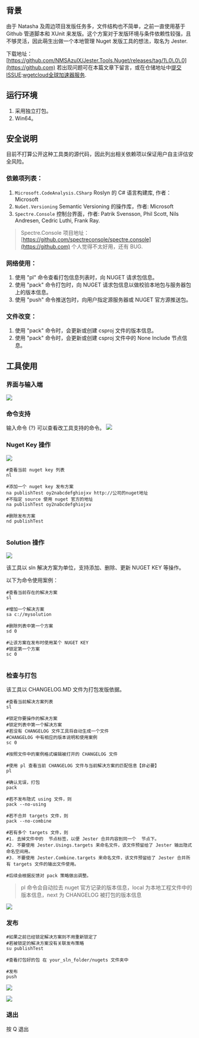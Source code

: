 
## 背景


由于 Natasha 及周边项目发版任务多，文件结构也不简单，之前一直使用基于 Github 管道脚本和 XUnit 来发版。这个方案对于发版环境与条件依赖性较强，且不够灵活，因此萌生出做一个本地管理 Nuget 发版工具的想法，取名为 Jester.


下载地址：[https://github.com/NMSAzulX/Jester.Tools.Nuget/releases/tag/1\.0\.0\.0](https://github.com)
若出现问题可在本篇文章下留言，或在仓储地址中[提交 ISSUE](https://github.com):[wgetcloud全球加速器服务](https://wgetcloud6.org).


## 运行环境


1. 采用独立打包。
2. Win64。


## 安全说明


目前不打算公开这种工具类的源代码，因此列出相关依赖项以保证用户自主评估安全风险。


### 依赖项列表：


1. `Microsoft.CodeAnalysis.CSharp` Roslyn 的 C\# 语言构建库, 作者：Microsoft
2. `NuGet.Versioning` Semantic Versioning 的操作库，作者: Microsoft
3. `Spectre.Console` 控制台界面，作者: Patrik Svensson, Phil Scott, Nils Andresen, Cedric Luthi, Frank Ray.



> Spectre.Console 项目地址：[https://github.com/spectreconsole/spectre.console](https://github.com)
> 个人觉得不太好用，还有 BUG.


### 网络使用：


1. 使用 "pl" 命令查看打包信息列表时，向 NUGET 请求包信息。
2. 使用 "pack" 命令打包时，向 NUGET 请求包信息以做校验本地包与服务器包上的版本信息。
3. 使用 "push" 命令推送包时，向用户指定源服务器或 NUGET 官方源推送包。


### 文件改变：


1. 使用 "pack" 命令时，会更新或创建 csproj 文件的版本信息。
2. 使用 "pack" 命令时，会更新或创建 csproj 文件中的 None Include 节点信息。


## 工具使用


### 界面与输入端


![](https://img2024.cnblogs.com/blog/1119790/202412/1119790-20241209212013299-377158665.png)


### 命令支持


输入命令 {?} 可以查看改工具支持的命令。
![](https://img2024.cnblogs.com/blog/1119790/202412/1119790-20241209212103736-121960685.png)


### Nuget Key 操作


![](https://img2024.cnblogs.com/blog/1119790/202412/1119790-20241209212705438-87308925.png)



```
#查看当前 nuget key 列表
nl

#添加一个 nuget key 发布方案
na publishTest oy2nabcdefghiojxv http://公司的nuget地址
#不指定 source 使用 nuget 官方的地址
na publishTest oy2nabcdefghiojxv 

#删除发布方案
nd publishTest


```

### Solution 操作


![](https://img2024.cnblogs.com/blog/1119790/202412/1119790-20241209220145548-21667874.png)


该工具以 sln 解决方案为单位，支持添加、删除、更新 NUGET KEY 等操作。


以下为命令使用案例：



```
#查看当前存在的解决方案
sl 

#增加一个解决方案
sa c://mysolution

#删除列表中第一个方案
sd 0

#让该方案在发布时使用某个 NUGET KEY
#锁定第一个方案
sc 0


```

### 检查与打包


该工具以 CHANGELOG.MD 文件为打包发版依据。



```
#查看当前解决方案列表
sl

#锁定你要操作的解决方案
#锁定列表中第一个解决方案 
#若没有 CHANGELOG 文件工具将自动生成一个文件
#CHANGELOG 中有相应的版本说明和使用案例
sc 0

#按照文件中的案例格式编辑被打开的 CHANGELOG 文件

#使用 pl 查看当前 CHANGELOG 文件与当前解决方案的匹配信息【非必要】
pl

#确认无误，打包
pack

#若不发布隐式 using 文件，则
pack --no-using

#若不合并 targets 文件，则
pack --no-combine

#若有多个 targets 文件，则
#1. 去掉文件中的  节点标签，以便 Jester 合并内容到同一个  节点下。
#2. 不要使用 Jester.Usings.targets 来命名文件，该文件预留给了 Jester 输出隐式命名空间用。
#3. 不要使用 Jester.Combine.targets 来命名文件，该文件预留给了 Jester 合并所有 targets 文件的输出文件使用。

#后续会根据反馈对 pack 策略做出调整。

```


> pl 命令会自动拉去 nuget 官方记录的版本信息，local 为本地工程文件中的版本信息，next 为 CHANGELOG 被打包的版本信息


![](https://img2024.cnblogs.com/blog/1119790/202412/1119790-20241209194606661-1235031892.png)


### 发布



```
#如果之前已经锁定解决方案则不用重新锁定了
#若被锁定的解决方案没有关联发布策略
su publishTest

#查看打包好的包 在 your_sln_folder/nugets 文件夹中

#发布
push

```

![](https://img2024.cnblogs.com/blog/1119790/202412/1119790-20241209210350097-90044594.png)


![](https://img2024.cnblogs.com/blog/1119790/202412/1119790-20241209195226912-1947652434.png)


### 退出


按 Q 退出


